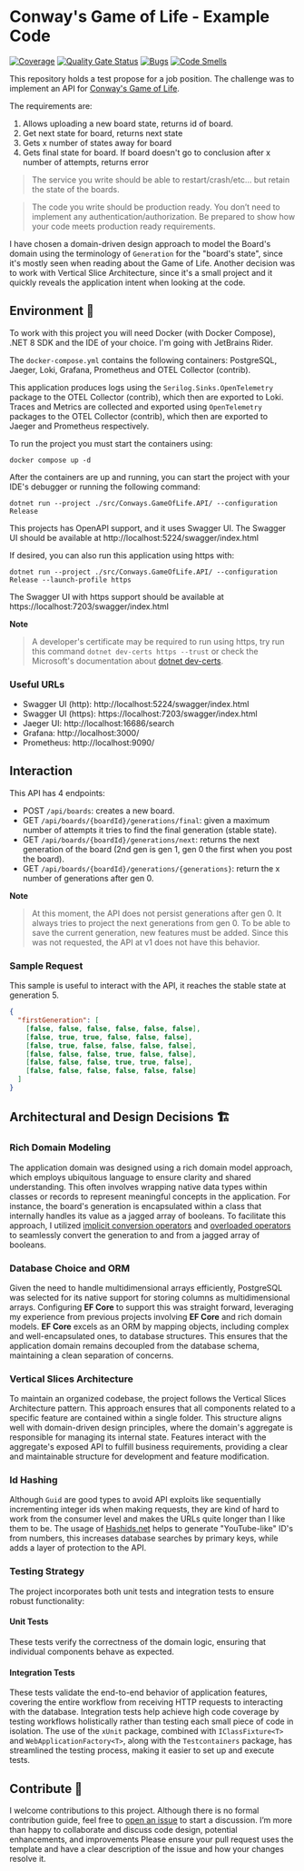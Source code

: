 # Conway's Game of Life - Example Code

[![Coverage](https://sonarcloud.io/api/project_badges/measure?project=lgcmotta_conways-game-of-life&metric=coverage)](https://sonarcloud.io/summary/new_code?id=lgcmotta_conways-game-of-life)
[![Quality Gate Status](https://sonarcloud.io/api/project_badges/measure?project=lgcmotta_conways-game-of-life&metric=alert_status)](https://sonarcloud.io/summary/new_code?id=lgcmotta_conways-game-of-life)
[![Bugs](https://sonarcloud.io/api/project_badges/measure?project=lgcmotta_conways-game-of-life&metric=bugs)](https://sonarcloud.io/summary/new_code?id=lgcmotta_conways-game-of-life)
[![Code Smells](https://sonarcloud.io/api/project_badges/measure?project=lgcmotta_conways-game-of-life&metric=code_smells)](https://sonarcloud.io/summary/new_code?id=lgcmotta_conways-game-of-life)

This repository holds a test propose for a job position. The challenge was to implement an API for [Conway's Game of Life](https://en.wikipedia.org/wiki/Conway%27s_Game_of_Life).

The requirements are:

1. Allows uploading a new board state, returns id of board. 
2. Get next state for board, returns next state
3. Gets x number of states away for board
4. Gets final state for board. If board doesn't go to conclusion after x number of attempts, returns
   error

> The service you write should be able to restart/crash/etc... but retain the state of the boards.

> The code you write should be production ready. You don’t need to implement any
authentication/authorization. Be prepared to show how your code meets production ready
requirements.

I have chosen a domain-driven design approach to model the Board's domain using the terminology of `Generation` for the "board's state", since it's mostly seen when reading about the Game of Life.
Another decision was to work with Vertical Slice Architecture, since it's a small project and it quickly reveals the application intent when looking at the code.

## Environment :whale:

To work with this project you will need Docker (with Docker Compose), .NET 8 SDK and the IDE of your choice. I'm going with JetBrains Rider.

The `docker-compose.yml` contains the following containers: PostgreSQL, Jaeger, Loki, Grafana, Prometheus and OTEL Collector (contrib).

This application produces logs using the `Serilog.Sinks.OpenTelemetry` package to the OTEL Collector (contrib), which then are exported to Loki.
Traces and Metrics are collected and exported using `OpenTelemetry` packages to the OTEL Collector (contrib), which then are exported to Jaeger and Prometheus respectively.

To run the project you must start the containers using:

```shell
docker compose up -d
```

After the containers are up and running, you can start the project with your IDE's debugger or running the following command:

```shell
dotnet run --project ./src/Conways.GameOfLife.API/ --configuration Release
```

This projects has OpenAPI support, and it uses Swagger UI. The Swagger UI should be available at http://localhost:5224/swagger/index.html

If desired, you can also run this application using https with:

```shell
dotnet run --project ./src/Conways.GameOfLife.API/ --configuration Release --launch-profile https
```

The Swagger UI with https support should be available at https://localhost:7203/swagger/index.html

**Note**

> A developer's certificate may be required to run using https, try run this command `dotnet dev-certs https --trust` or 
> check the Microsoft's documentation about [dotnet dev-certs](https://learn.microsoft.com/en-us/dotnet/core/tools/dotnet-dev-certs). 

### Useful URLs

- Swagger UI (http): http://localhost:5224/swagger/index.html
- Swagger UI (https): https://localhost:7203/swagger/index.html
- Jaeger UI: http://localhost:16686/search
- Grafana: http://localhost:3000/
- Prometheus: http://localhost:9090/

## Interaction

This API has 4 endpoints:

- POST `/api/boards`: creates a new board.
- GET `/api/boards/{boardId}/generations/final`: given a maximum number of attempts it tries to find the final generation (stable state).
- GET `/api/boards/{boardId}/generations/next`: returns the next generation of the board (2nd gen is gen 1, gen 0 the first when you post the board).
- GET `/api/boards/{boardId}/generations/{generations}`: return the x number of generations after gen 0.

**Note**

> At this moment, the API does not persist generations after gen 0. It always tries to project the next generations from gen 0. 
> To be able to save the current generation, new features must be added. 
> Since this was not requested, the API at v1 does not have this behavior.

### Sample Request

This sample is useful to interact with the API, it reaches the stable state at generation 5.

```json
{
  "firstGeneration": [
    [false, false, false, false, false, false],
    [false, true, true, false, false, false],
    [false, true, false, false, false, false],
    [false, false, false, true, false, false],
    [false, false, false, true, true, false],
    [false, false, false, false, false, false]
  ]
}
```

## Architectural and Design Decisions :building_construction:

### Rich Domain Modeling

The application domain was designed using a rich domain model approach, which employs ubiquitous language to ensure clarity and shared understanding. 
This often involves wrapping native data types within classes or records to represent meaningful concepts in the application. 
For instance, the board's generation is encapsulated within a class that internally handles its value as a jagged array of booleans. 
To facilitate this approach, I utilized [implicit conversion operators](https://learn.microsoft.com/en-us/dotnet/csharp/language-reference/operators/user-defined-conversion-operators) 
and [overloaded operators](https://learn.microsoft.com/en-us/dotnet/csharp/language-reference/operators/operator-overloading) to seamlessly convert the generation to and from a jagged array of booleans.

### Database Choice and ORM

Given the need to handle multidimensional arrays efficiently, PostgreSQL was selected for its native support for storing columns as multidimensional arrays. 
Configuring **EF Core** to support this was straight forward, leveraging my experience from previous projects involving **EF Core** and rich domain models. 
**EF Core** excels as an ORM by mapping objects, including complex and well-encapsulated ones, to database structures. 
This ensures that the application domain remains decoupled from the database schema, maintaining a clean separation of concerns.

### Vertical Slices Architecture

To maintain an organized codebase, the project follows the Vertical Slices Architecture pattern. 
This approach ensures that all components related to a specific feature are contained within a single folder. 
This structure aligns well with domain-driven design principles, where the domain's aggregate is responsible for managing its internal state. 
Features interact with the aggregate's exposed API to fulfill business requirements, providing a clear and maintainable structure for development and feature modification.

### Id Hashing

Although `Guid` are good types to avoid API exploits like sequentially incrementing integer ids when making requests, 
they are kind of hard to work from the consumer level and makes the URLs quite longer than I like them to be.
The usage of [Hashids.net](https://github.com/ullmark/hashids.net) helps to generate "YouTube-like" ID's from numbers, 
this increases database searches by primary keys, while adds a layer of protection to the API.   

### Testing Strategy
The project incorporates both unit tests and integration tests to ensure robust functionality:

#### Unit Tests 

These tests verify the correctness of the domain logic, ensuring that individual components behave as expected.

#### Integration Tests 

These tests validate the end-to-end behavior of application features, covering the entire workflow from receiving HTTP requests to interacting with the database. 
Integration tests help achieve high code coverage by testing workflows holistically rather than testing each small piece of code in isolation.
The use of the `xUnit` package, combined with `IClassFixture<T>` and `WebApplicationFactory<T>`, along with the `Testcontainers` package, 
has streamlined the testing process, making it easier to set up and execute tests.

## Contribute :wave:

I welcome contributions to this project. Although there is no formal contribution guide, 
feel free to [open an issue](https://github.com/lgcmotta/conways-game-of-life/issues/new) to start a discussion. 
I’m more than happy to collaborate and discuss code design, potential enhancements, and improvements
Please ensure your pull request uses the template and have a clear description of the issue and how your changes resolve it.